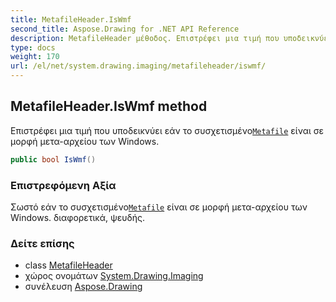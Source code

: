 ```yaml
---
title: MetafileHeader.IsWmf
second_title: Aspose.Drawing for .NET API Reference
description: MetafileHeader μέθοδος. Επιστρέφει μια τιμή που υποδεικνύει εάν το συσχετισμένοMetafile είναι σε μορφή μετααρχείου των Windows.
type: docs
weight: 170
url: /el/net/system.drawing.imaging/metafileheader/iswmf/
---
```

## MetafileHeader.IsWmf method

Επιστρέφει μια τιμή που υποδεικνύει εάν το συσχετισμένο[`Metafile`](../../metafile/) είναι σε μορφή μετα-αρχείου των Windows.

```csharp
public bool IsWmf()
```

### Επιστρεφόμενη Αξία

Σωστό εάν το συσχετισμένο[`Metafile`](../../metafile/) είναι σε μορφή μετα-αρχείου των Windows. διαφορετικά, ψευδής.

### Δείτε επίσης

* class [MetafileHeader](../)
* χώρος ονομάτων [System.Drawing.Imaging](../../metafileheader/)
* συνέλευση [Aspose.Drawing](../../../)


